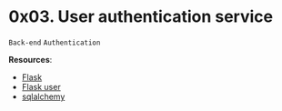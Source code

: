 #  0x03. User authentication service
``Back-end`` ``Authentication``

**Resources**:
- [Flask](https://flask.palletsprojects.com/en/stable/quickstart/)
- [Flask user](https://flask-user.readthedocs.io/en/latest/)
- [sqlalchemy](https://docs.sqlalchemy.org/en/13/orm/tutorial.html#adding-and-updating-objects)
